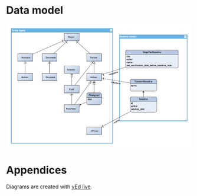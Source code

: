 # Data model

![Current data model](data_model.png)

# Appendices
Diagrams are created with [yEd live](https://www.yworks.com/yed-live/).
